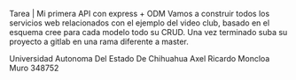 Tarea | Mi primera API con express + ODM
Vamos a construir todos los servicios web relacionados con el ejemplo del video club, basado en el esquema cree para cada modelo todo su CRUD. Una vez terminado suba su proyecto a gitlab en una rama diferente a master. 


Universidad Autonoma Del Estado De Chihuahua
Axel Ricardo Moncloa Muro
348752

